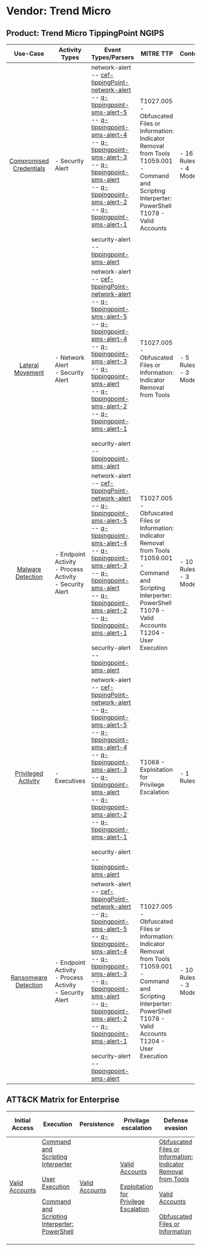 Vendor: Trend Micro
===================
Product: Trend Micro TippingPoint NGIPS
---------------------------------------
|                                 Use-Case                                  | Activity Types                                                | Event Types/Parsers                                                                                                                                                                                                                                                                                                                                                                                                                                                                                                                                                                                                                                                                                                                                                                                   | MITRE TTP                                                                                                                                                                                      | Content                    |
|:-------------------------------------------------------------------------:| ------------------------------------------------------------- | ----------------------------------------------------------------------------------------------------------------------------------------------------------------------------------------------------------------------------------------------------------------------------------------------------------------------------------------------------------------------------------------------------------------------------------------------------------------------------------------------------------------------------------------------------------------------------------------------------------------------------------------------------------------------------------------------------------------------------------------------------------------------------------------------------- | ---------------------------------------------------------------------------------------------------------------------------------------------------------------------------------------------- | -------------------------- |
| [Compromised Credentials](../UseCases/usecase_compromised_credentials.md) | - Security Alert                                              |  network-alert<br> -- [cef-tippingPoint-network-alert](../Parsers/parserContent_cef-tippingpoint-network-alert.md)<br> -- [q-tippingpoint-sms-alert-5](../Parsers/parserContent_q-tippingpoint-sms-alert-5.md)<br> -- [q-tippingpoint-sms-alert-4](../Parsers/parserContent_q-tippingpoint-sms-alert-4.md)<br> -- [q-tippingpoint-sms-alert-3](../Parsers/parserContent_q-tippingpoint-sms-alert-3.md)<br> -- [q-tippingpoint-sms-alert](../Parsers/parserContent_q-tippingpoint-sms-alert.md)<br> -- [q-tippingpoint-sms-alert-2](../Parsers/parserContent_q-tippingpoint-sms-alert-2.md)<br> -- [q-tippingpoint-sms-alert-1](../Parsers/parserContent_q-tippingpoint-sms-alert-1.md)<br><br> security-alert<br> -- [tippingpoint-sms-alert](../Parsers/parserContent_tippingpoint-sms-alert.md)<br> | T1027.005 - Obfuscated Files or Information: Indicator Removal from Tools<br>T1059.001 - Command and Scripting Interperter: PowerShell<br>T1078 - Valid Accounts<br>                           |  - 16 Rules<br> - 4 Models |
|        [Lateral Movement](../UseCases/usecase_lateral_movement.md)        | - Network Alert<br>- Security Alert                           |  network-alert<br> -- [cef-tippingPoint-network-alert](../Parsers/parserContent_cef-tippingpoint-network-alert.md)<br> -- [q-tippingpoint-sms-alert-5](../Parsers/parserContent_q-tippingpoint-sms-alert-5.md)<br> -- [q-tippingpoint-sms-alert-4](../Parsers/parserContent_q-tippingpoint-sms-alert-4.md)<br> -- [q-tippingpoint-sms-alert-3](../Parsers/parserContent_q-tippingpoint-sms-alert-3.md)<br> -- [q-tippingpoint-sms-alert](../Parsers/parserContent_q-tippingpoint-sms-alert.md)<br> -- [q-tippingpoint-sms-alert-2](../Parsers/parserContent_q-tippingpoint-sms-alert-2.md)<br> -- [q-tippingpoint-sms-alert-1](../Parsers/parserContent_q-tippingpoint-sms-alert-1.md)<br><br> security-alert<br> -- [tippingpoint-sms-alert](../Parsers/parserContent_tippingpoint-sms-alert.md)<br> | T1027.005 - Obfuscated Files or Information: Indicator Removal from Tools<br>                                                                                                                  |  - 5 Rules<br> - 3 Models  |
|       [Malware Detection](../UseCases/usecase_malware_detection.md)       | - Endpoint Activity<br>- Process Activity<br>- Security Alert |  network-alert<br> -- [cef-tippingPoint-network-alert](../Parsers/parserContent_cef-tippingpoint-network-alert.md)<br> -- [q-tippingpoint-sms-alert-5](../Parsers/parserContent_q-tippingpoint-sms-alert-5.md)<br> -- [q-tippingpoint-sms-alert-4](../Parsers/parserContent_q-tippingpoint-sms-alert-4.md)<br> -- [q-tippingpoint-sms-alert-3](../Parsers/parserContent_q-tippingpoint-sms-alert-3.md)<br> -- [q-tippingpoint-sms-alert](../Parsers/parserContent_q-tippingpoint-sms-alert.md)<br> -- [q-tippingpoint-sms-alert-2](../Parsers/parserContent_q-tippingpoint-sms-alert-2.md)<br> -- [q-tippingpoint-sms-alert-1](../Parsers/parserContent_q-tippingpoint-sms-alert-1.md)<br><br> security-alert<br> -- [tippingpoint-sms-alert](../Parsers/parserContent_tippingpoint-sms-alert.md)<br> | T1027.005 - Obfuscated Files or Information: Indicator Removal from Tools<br>T1059.001 - Command and Scripting Interperter: PowerShell<br>T1078 - Valid Accounts<br>T1204 - User Execution<br> |  - 10 Rules<br> - 3 Models |
|     [Privileged Activity](../UseCases/usecase_privileged_activity.md)     | - Executives                                                  |  network-alert<br> -- [cef-tippingPoint-network-alert](../Parsers/parserContent_cef-tippingpoint-network-alert.md)<br> -- [q-tippingpoint-sms-alert-5](../Parsers/parserContent_q-tippingpoint-sms-alert-5.md)<br> -- [q-tippingpoint-sms-alert-4](../Parsers/parserContent_q-tippingpoint-sms-alert-4.md)<br> -- [q-tippingpoint-sms-alert-3](../Parsers/parserContent_q-tippingpoint-sms-alert-3.md)<br> -- [q-tippingpoint-sms-alert](../Parsers/parserContent_q-tippingpoint-sms-alert.md)<br> -- [q-tippingpoint-sms-alert-2](../Parsers/parserContent_q-tippingpoint-sms-alert-2.md)<br> -- [q-tippingpoint-sms-alert-1](../Parsers/parserContent_q-tippingpoint-sms-alert-1.md)<br><br> security-alert<br> -- [tippingpoint-sms-alert](../Parsers/parserContent_tippingpoint-sms-alert.md)<br> | T1068 - Exploitation for Privilege Escalation<br>                                                                                                                                              |  - 1 Rules<br>             |
|    [Ransomware Detection](../UseCases/usecase_ransomware_detection.md)    | - Endpoint Activity<br>- Process Activity<br>- Security Alert |  network-alert<br> -- [cef-tippingPoint-network-alert](../Parsers/parserContent_cef-tippingpoint-network-alert.md)<br> -- [q-tippingpoint-sms-alert-5](../Parsers/parserContent_q-tippingpoint-sms-alert-5.md)<br> -- [q-tippingpoint-sms-alert-4](../Parsers/parserContent_q-tippingpoint-sms-alert-4.md)<br> -- [q-tippingpoint-sms-alert-3](../Parsers/parserContent_q-tippingpoint-sms-alert-3.md)<br> -- [q-tippingpoint-sms-alert](../Parsers/parserContent_q-tippingpoint-sms-alert.md)<br> -- [q-tippingpoint-sms-alert-2](../Parsers/parserContent_q-tippingpoint-sms-alert-2.md)<br> -- [q-tippingpoint-sms-alert-1](../Parsers/parserContent_q-tippingpoint-sms-alert-1.md)<br><br> security-alert<br> -- [tippingpoint-sms-alert](../Parsers/parserContent_tippingpoint-sms-alert.md)<br> | T1027.005 - Obfuscated Files or Information: Indicator Removal from Tools<br>T1059.001 - Command and Scripting Interperter: PowerShell<br>T1078 - Valid Accounts<br>T1204 - User Execution<br> |  - 10 Rules<br> - 3 Models |

ATT&CK Matrix for Enterprise
----------------------------
| Initial Access                                                      | Execution                                                                                                                                                                                                                                                       | Persistence                                                         | Privilage escalation                                                                                                                                          | Defense evasion                                                                                                                                                                                                                                                               | Credential Access | Discovery | Lateral Movement | Collection | Command and Control | Exfiltration | Impact |
| ------------------------------------------------------------------- | --------------------------------------------------------------------------------------------------------------------------------------------------------------------------------------------------------------------------------------------------------------- | ------------------------------------------------------------------- | ------------------------------------------------------------------------------------------------------------------------------------------------------------- | ----------------------------------------------------------------------------------------------------------------------------------------------------------------------------------------------------------------------------------------------------------------------------- | ----------------- | --------- | ---------------- | ---------- | ------------------- | ------------ | ------ |
| [Valid Accounts](https://attack.mitre.org/techniques/T1078)<br><br> | [Command and Scripting Interperter](https://attack.mitre.org/techniques/T1059)<br><br>[User Execution](https://attack.mitre.org/techniques/T1204)<br><br>[Command and Scripting Interperter: PowerShell](https://attack.mitre.org/techniques/T1059/001)<br><br> | [Valid Accounts](https://attack.mitre.org/techniques/T1078)<br><br> | [Valid Accounts](https://attack.mitre.org/techniques/T1078)<br><br>[Exploitation for Privilege Escalation](https://attack.mitre.org/techniques/T1068)<br><br> | [Obfuscated Files or Information: Indicator Removal from Tools](https://attack.mitre.org/techniques/T1027/005)<br><br>[Valid Accounts](https://attack.mitre.org/techniques/T1078)<br><br>[Obfuscated Files or Information](https://attack.mitre.org/techniques/T1027)<br><br> |                   |           |                  |            |                     |              |        |